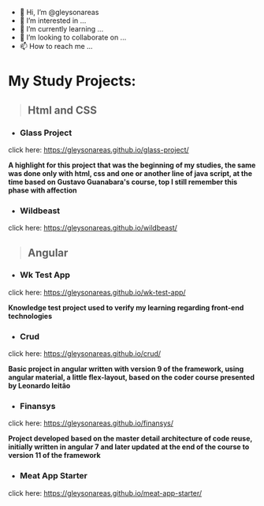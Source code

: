 - 👋 Hi, I’m @gleysonareas
- 👀 I’m interested in ...
- 🌱 I’m currently learning ...
- 💞️ I’m looking to collaborate on ...
- 📫 How to reach me ...

# My Study Projects:

> ## Html and CSS

- ### Glass Project
click here: https://gleysonareas.github.io/glass-project/

**A highlight for this project that was the beginning of my studies, the same was done only with html, css and one or another line of java script, at the time based on Gustavo Guanabara's course, top I still remember this phase with affection**

- ### Wildbeast
click here: https://gleysonareas.github.io/wildbeast/


> ## Angular

- ### Wk Test App
click here: https://gleysonareas.github.io/wk-test-app/

**Knowledge test project used to verify my learning regarding front-end technologies**


- ### Crud
click here: https://gleysonareas.github.io/crud/

**Basic project in angular written with version 9 of the framework, using angular material, a little flex-layout, based on the coder course presented by Leonardo leitão**


- ### Finansys
click here: https://gleysonareas.github.io/finansys/

**Project developed based on the master detail architecture of code reuse, initially written in angular 7 and later updated at the end of the course to version 11 of the framework**

- ### Meat App Starter
click here: https://gleysonareas.github.io/meat-app-starter/

<!---
gleysonareas/gleysonareas is a ✨ special ✨ repository because its `README.md` (this file) appears on your GitHub profile.
You can click the Preview link to take a look at your changes.
--->
